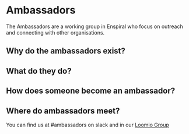 # Ambassadors

The Ambassadors are a working group in Enspiral who focus on outreach and connecting with other organisations.

## Why do the ambassadors exist?

## What do they do?

## How does someone become an ambassador?

## Where do ambassadors meet?

You can find us at #ambassadors on slack and in our [Loomio Group](https://www.loomio.org/g/E8AxB315/enspiral-enspiral-ambassadors)
